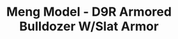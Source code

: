 ---
layout: product
title: "Meng Model - D9R Armored Bulldozer W/Slat Armor"
price: "8900" 
desc: "N/A"
img_path: "/assets/img/MM-0N/A-010.jpg"
brand: "N/A"
available: false
special_offer: false
new: false
soon: false
cat: "010000"
subcat: "011000"
subsubcat: "0N/A"
sifra: "MM-SS-010"
popular: false
---